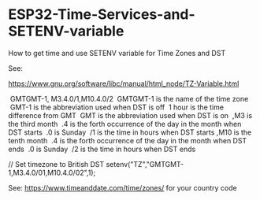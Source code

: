 # ESP32-Time-Services-and-SETENV-variable
How to get time and use SETENV variable for Time Zones and DST

See:

https://www.gnu.org/software/libc/manual/html_node/TZ-Variable.html

 GMTGMT-1, M3.4.0/1,M10.4.0/2
 GMTGMT-1 is the name of the time zone
 GMT-1 is the abbreviation used when DST is off
 1 hour is the time difference from GMT
 GMT is the abbreviation used when DST is on
 ,M3 is the third month
 .4 is the forth occurrence of the day in the month when DST starts
 .0 is Sunday
 /1 is the time in hours when DST starts
 ,M10 is the tenth month
 .4 is the forth occurrence of the day in the month when DST ends
 .0 is Sunday
 /2 is the time in hours when DST ends

 // Set timezone to British DST
 setenv("TZ","GMTGMT-1,M3.4.0/01,M10.4.0/02",1);
 
See: https://www.timeanddate.com/time/zones/  for your country code
